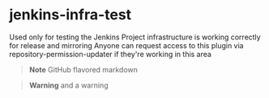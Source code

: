 # jenkins-infra-test

Used only for testing the Jenkins Project infrastructure is working correctly for release and mirroring
Anyone can request access to this plugin via repository-permission-updater if they're working in this area

> **Note**
> GitHub flavored markdown

> **Warning**
> and a warning
   
